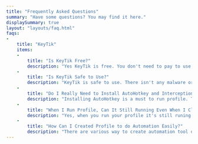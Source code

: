 ```yaml
---
title: "Frequently Asked Questions"
summary: "Have some questions? You may find it here."
displaySummary: true
layout: "layouts/faq.html"
faqs:
-
    title: "KeyTik"
    items:
    -
        title: "Is KeyTik Free?"
        description: "Yes KeyTik is free. You don't need to pay to use KeyTik. Also KeyTik software didn't has any ads, so the software itself is also free ads. To monetize, i take it from GitHub sponsor and documentation websited Ads."
    - 
        title: "Is KeyTik Safe to Use?"
        description: "KeyTik is safe to use. There isn't any malware or anything bad in the code. KeyTik is trusted by softpedia and got a reward as certified no spyware, no adware, no viruses. You can also try to check the source code on virus total to check whether there is any virus or not on it. We created KeyTik without any intention to harm you. We wanted to build trust with you, so we hope you can rest assured and able to use KeyTik without any worries."
    - 
        title: "Do I Really Need to Install AutoHotkey and Interception Driver?"
        description: "Installing AutoHotkey is a must to run profile. This is because, each profile is using AutoHotkey to be able to do the task. For Interception driver, you don't need to install it if you don't use, assign profile on specific device feature. But, if you use assign profile on sepcific device faeture, then you must install it to make this feature work."
    -
        title: "When I Run Profile, Can It Still Running Even When I Close KeyTik Window?"
        description: "Yes, when you run your profile it's still runing even when you close KeyTik window. This is because, each profile is run using AutoHotkey which will make the profile run on background. You can view running profile on the 'Show Hidden Icon' in the taskbar."
    - 
        title: "How Can I Created Profile to do Automation Easily?"
        description: "There are various way to create automation tool on KeyTik. The key is, you need to use AutoHotkey v2 script or language. The first option is to download it from internet. There are various completed AutoHotkey script you can download online. After that you can import it to KeyTik. The second option is Using AI. AI can made you an AutoHotkey script that can do automation tool you want. The last option is created yourself. If you have coding experience, you can create the automation yourself using AutoHotkey script."
---
```

